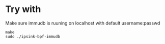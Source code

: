# Try with
Make sure immudb is ruuning on localhost with default username:passwd
```
make
sudo ./ipsink-bpf-immudb
```
